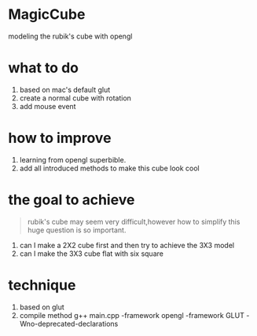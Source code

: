 # MagicCube
modeling the rubik's cube with opengl

# what to do

1. based on mac's default glut
2. create a normal cube with rotation
3. add mouse event

# how to improve
1. learning from opengl superbible.
2. add all introduced methods to make this cube look cool

# the goal to achieve
> rubik's cube may seem very difficult,however how to simplify this huge question is so important.

1. can I make a 2X2 cube first and then try to achieve the 3X3 model
2. can I make the 3X3 cube flat with six square

# technique
1. based on glut
2. compile method
g++ main.cpp -framework opengl -framework GLUT -Wno-deprecated-declarations
